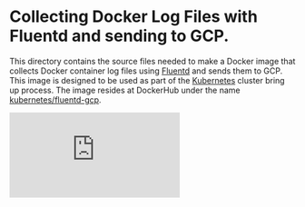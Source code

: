 # Collecting Docker Log Files with Fluentd and sending to GCP.
This directory contains the source files needed to make a Docker image
that collects Docker container log files using [Fluentd](http://www.fluentd.org/)
and sends them to GCP.
This image is designed to be used as part of the [Kubernetes](https://github.com/GoogleCloudPlatform/kubernetes)
cluster bring up process. The image resides at DockerHub under the name
[kubernetes/fluentd-gcp](https://registry.hub.docker.com/u/kubernetes/fluentd-gcp/).



[![Analytics](https://kubernetes-site.appspot.com/UA-36037335-10/GitHub/contrib/logging/fluentd-gcp-image/README.md?pixel)]()
